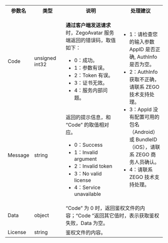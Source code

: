 <table class="collapsible-table" >
  <colgroup>
    <col width="15%">
    <col width="20%">
    <col width="35%">
    <col>
  </colgroup>
<tbody><tr data-row-level="1">
<th>参数名</th>
<th>类型</th>
<th>说明</th>
<th>处理建议</th>
</tr>
<tr data-row-level="2">
<td>Code</td>
<td>unsigned int32</td>
<td><p><b>通过客户端发送请求</b>时，ZegoAvatar 服务端返回的错误码，取值如下：</p>
<ul>
<li>0：成功。</li>
<li>1：参数有误。</li>
<li>2：Token 有误。</li>
<li>3：证书无效。</li>
<li>4：服务内部问题。</li>
</ul></td>
<td rowspan="2"><ul><li>1：请检查您的输入参数 AppID 是否正确, AuthInfo 是否为空。</li>
<li>2：AuthInfo 获取不正确，请联系 ZEGO 技术支持处理。</li>
<li>3：AppId 没有配置可用的包名（Android）或 BundleID（iOS），请联系 ZEGO 商务人员确认。</li>
<li>4：请联系 ZEGO 技术支持处理。</li>
</ul></td>
</tr>
<tr data-row-level="3">
<td>Message</td>
<td>string</td>
<td><p>返回的提示信息，和 “Code” 的取值相对应。</p>
<ul>
<li>0：Success</li>
<li>1：Invalid argument</li>
<li>2：Invalid token</li>
<li>3：No valid license</li>
<li>4：Service unavailable</li>
</ul></td>
</tr>
<tr data-row-level="4" data-row-child="true">
<td>Data</td>
<td>object</td>
<td colspan="2">“Code” 为 0 时，返回鉴权文件的内容；“Code ”返回其它值时，表示获取鉴权失败，Data 为空。</td>
</tr>
<tr data-row-level="4-1">
<td>License</td>
<td>string</td>
<td colspan="2">鉴权文件的内容。</td>
</tr>
</tbody></table>



